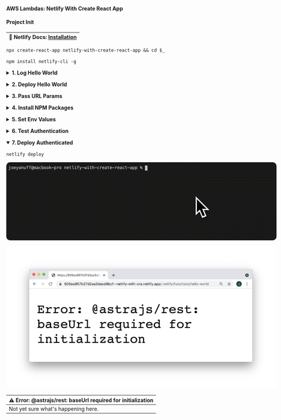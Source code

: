 #### AWS Lambdas: Netlify With Create React App  ####

<p></p>

#### Project Init ####

<p></p>

<table>
  <thead>
    <tr><th>
      📖 Netlify Docs: <a href="https://docs.netlify.com/cli/get-started/#installation">Installation</a>
    </th></tr>
  </thead>
</table>

<p></p>

<pre><code>npx create-react-app netlify-with-create-react-app && cd $_</code></pre>

<p></p>

<pre><code>npm install netlify-cli -g</code></pre>

<p></p>

<details closed>
  <summary><strong>1. Log Hello World</strong>
  </summary>

  <p></p>

  <table>
    <thead>
      <tr><th>
        📖 Netlify Docs: <a href="https://docs.netlify.com/functions/build-with-javascript/">Build serverless functions with JavaScript</a>
      </th></tr>
    </thead>
  </table>

  <p></p>

  <table>
    <thead>
      <tr><th>
        📖 Netlify Docs: <a href="https://docs.netlify.com/cli/get-started/#get-started-with-netlify-dev">Get started with Netlify Dev</a>
      </th></tr>
    </thead>
  </table>

  <p></p>

  <pre><code>netlify init</code></pre>

  <p></p>

  <img style="border-radius:10px;max-width:720px" src="../assets/netlify-init.gif"/>

  <p></p>
  
  <table>
    <thead>
      <tr><th>
        📖 Netlify Docs: <a href="https://functions.netlify.com/playground/#hello%2C-world!">Playground: Hello, World!</a>
      </th></tr>
    </thead>
  </table>

  <p></p>

  <table>
    <thead>
      <tr><th>
        📖 Netlify Docs: <a href="https://cli.netlify.com/commands/functions#functionscreate">functions:create</a>
      </th></tr>
    </thead>
  </table>

  <p></p>

  <pre><code>netlify functions:create hello-world</code></pre>

  <p></p>

  <img style="border-radius:10px;max-width:720px" src="../assets/netlify-functions-error.gif"/>

  <p></p>

  <table>
    <thead>
      <tr><th>
        📖 Netlify Docs: <a href="https://docs.netlify.com/functions/configure-and-deploy/">Configure and deploy Functions</a>
      </th></tr>
    </thead>
  </table>

  <p></p>

  <img style="border-radius:10px;max-width:420px" src="../assets/netlify-functions-folder.gif"/>

  <p></p>

  <pre><code>netlify functions:create hello-world</code></pre>

  <p></p>

  <img style="border-radius:10px;max-width:720px" src="../assets/netlify-functions-create.gif"/>

  <p></p>

  <pre><code>netlify dev</code></pre>

  <p></p>

  <img style="border-radius:10px;max-width:720px" src="../assets/netlify-dev-8888.gif"/>

  <p></p>

  <img style="border-radius:10px;max-width:720px" src="../assets/netlify-dev-hello.png"/>

  <p></p>

  <img style="border-radius:10px;max-width:720px" src="../assets/netlify-dev-200.gif"/>

  <p></p>

  <table>
    <thead>
      <tr><th>
        ⚠️ Something is already running on port xxxx.
      </th></tr>
    </thead>
    <tbody>
      <tr><td>
        <code>killall node</code> 
      </td></tr>
    </tbody>
  </table>

  <p></p>

</details>

<p></p>

<details closed>
  <summary><strong>2. Deploy Hello World</strong>
  </summary>

  <p></p>

  <table>
    <thead>
      <tr><th>
        ⚠️ Error: No such directory <br>› Did you forget to run a build?
      </th></tr>
    </thead>
    <tbody>
      <tr><td>
        Set your Directory to Deploy as blank or "." during init, or through the web dashboard in Site Settings: Build & Deploy.
      </td></tr>
    </tbody>
  </table>

  <p></p>

  <pre><code>netlify deploy</code></pre>

  <p></p>

  <img style="border-radius:10px;max-width:720px" src="../assets/netlify-deploy-hello.png"/>

  <p></p>

</details>

<p></p>

<details closed>
  <summary><strong>3. Pass URL Params</strong>
  </summary>

  <p></p>

  <table>
    <thead>
      <tr><th>
        📖 Netlify Docs: <a href="https://functions.netlify.com/playground/#hello%2C-%7Bname%7D">Playground: Hello, {name}</a>
      </th></tr>
    </thead>
  </table>

  <p></p>

  <pre><code>exports.handler = async (event, context) => {
  const name = event.queryStringParameters.name || "World";

  return {
    statusCode: 200,
    body: `Hello ${name}`,
  };
};</code></pre>

  <p></p>

  <img style="border-radius:10px;max-width:720px" src="../assets/netlify-params.png"/>

  <p></p>

</details>

<p></p>

<details closed>
  <summary><strong>4. Install NPM Packages</strong>
  </summary>

  <p></p>

  <pre><code>npm i @astrajs/collections</code></pre>

  <p></p>

  <img style="border-radius:10px;max-width:720px" src="../assets/netlify-npm-i.gif"/>

  <p></p>

</details>

<p></p>

<details closed>
  <summary><strong>5. Set Env Values</strong>
  </summary>

  <p></p>

  <table>
    <thead>
      <tr><th>
        📖 Netlify Docs: <a href="https://docs.netlify.com/configure-builds/environment-variables/#declare-variables">Environmental Variables</a>
      </th></tr>
    </thead>
  </table>

  <p></p>

  <img style="border-radius:10px;max-width:520px" src="../assets/netlify-env-folder.gif"/>

  <p></p>

  <img style="border-radius:10px;max-width:720px" src="../assets/netlify-dev-restart.jpg"/>

  <p></p>

  <pre><code>const handler = async (event) => {
  try {
    const region = process.env.ASTRA_DB_REGION
    const subject = event.queryStringParameters.name || 'World'
    return {
      statusCode: 200,
      body: JSON.stringify({ message: `Hello, ${subject}. Region: ${region}` }),
    }
  } catch (error) {
    return { statusCode: 500, body: error.toString() }
  }
}</code></pre>

  <p></p>

  <pre><code>netlify dev</code></pre>

  <p></p>

  <img style="border-radius:10px;max-width:720px" src="../assets/netlify-env-8888.jpg"/>

  <p></p>


</details>

<p></p>

<details closed>
  <summary><strong>6. Test Authentication</strong>
  </summary>

  <p></p>

  <pre><code>const { createClient } = require("@astrajs/collections");

const handler = async (event) => {
  try {
    const region = process.env.ASTRA_DB_REGION

    // create an Astra client  
    const astraClient = await createClient({
      astraDatabaseId: process.env.ASTRA_DB_ID,
      astraDatabaseRegion: process.env.ASTRA_DB_REGION,
      applicationToken: process.env.ASTRA_DB_APPLICATION_TOKEN,
    });

    const subject = event.queryStringParameters.name || 'World'

    return {
      statusCode: 200,
      body: JSON.stringify({ 
        message: `Hello, ${subject}. 
                  Region: ${region}.
                  Astra Token: ${astraClient.restClient.applicationToken}.` }),
    }
  } catch (error) {
    return { statusCode: 500, body: error.toString() }
  }
}

module.exports = { handler }</code></pre>

<p></p>

<img style="border-radius:10px;max-width:720px" src="../assets/netlify-test-token.jpg"/>

<p></p>

</details>

<p></p>

<details open>
  <summary><strong>7. Deploy Authenticated</strong>
  </summary>

  <p></p>

  <pre><code>netlify deploy</code></pre>

  <p></p>

  <img style="border-radius:10px;max-width:720px" src="../assets/netlify-deploy.gif"/>

  <p></p>

  <img style="border-radius:10px;max-width:720px" src="../assets/netlify-deploy-error.jpg"/>

  <p></p>

  <table>
    <thead>
      <tr><th>
        ⚠️ Error: @astrajs/rest: baseUrl required for initialization
      </th></tr>
    </thead>
    <tbody>
      <tr><td>
        Not yet sure what's happening here.
      </td></tr>
    </tbody>
  </table>

  <p></p>

  <!-- <table>
    <thead>
      <tr><th>
        ⚠️ TimeoutError: Task timed out after 10.00 seconds
      </th></tr>
    </thead>
    <tbody>
      <tr><td>
        Simplify your function or try Netlify's <a href="https://docs.netlify.com/functions/background-functions/">Background Functions</a>.
      </td></tr>
    </tbody>
  </table> -->

</details>

